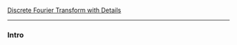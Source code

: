 [Discrete Fourier Transform with Details](Discrete%20Fourier%20Transform%20with%20Details.md)


---
### **Intro**